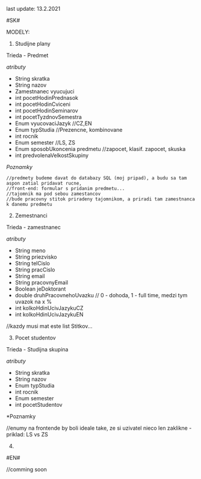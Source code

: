 last update: 13.2.2021

#SK#

MODELY:

1) Studijne plany
  
  Trieda - Predmet
  
  *atributy*
  
  - String skratka
  - String nazov
  - Zamestnanec vyucujuci
  - int pocetHodinPrednasok
  - int pocetHodinCviceni
  - int pocetHodinSeminarov
  - int pocetTyzdnovSemestra
  - Enum vyucovaciJazyk //CZ,EN
  - Enum typStudia //Prezencne, kombinovane
  - int rocnik
  - Enum semester //LS, ZS
  - Enum sposobUkoncenia predmetu //zapocet, klasif. zapocet, skuska
  - int predvolenaVelkostSkupiny
  
*Poznamky*

    //predmety budeme davat do databazy SQL (moj pripad), a budu sa tam aspon zatial pridavat rucne, 
    //front-end: formular s pridanim predmetu...
    //tajomnik ma pod sebou zamestancov
    //bude pracovny stitok priradeny tajomnikom, a priradi tam zamestnanca k danemu predmetu
    
2) Zemestnanci   
    
Trieda - zamestnanec

*atributy*

  - String meno
  - String priezvisko
  - String telCislo
  - String pracCislo
  - String email
  - String pracovnyEmail
  - Boolean jeDoktorant
  - double druhPracovnehoUvazku // 0 - dohoda, 1 - full time, medzi tym uvazok na x %
  - int kolkoHdinUcivJazykuCZ
  - int kolkoHdinUcivJazykuEN
  
  //kazdy musi mat este list Stitkov...
  
3) Pocet studentov

Trieda - Studijna skupina

*atributy*

  - String skratka
  - String nazov
  - Enum typStudia
  - int rocnik
  - Enum semester
  - int pocetStudentov
  
*Poznamky
  
  //enumy na frontende by boli ideale take, ze si uzivatel nieco len zaklikne - priklad: LS vs ZS
  
4)   
      
#EN#

//comming soon
